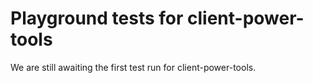 # Playground tests for client-power-tools
We are still awaiting the first test run for client-power-tools.
